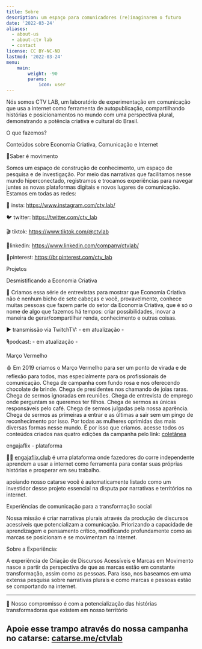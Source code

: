 ```yaml
---
title: Sobre
description: um espaço para comunicadores (re)imaginarem o futuro
date: '2022-03-24'
aliases:
  - about-us
  - about-ctv lab
  - contact
license: CC BY-NC-ND
lastmod: '2022-03-24'
menu:
    main: 
        weight: -90
        params:
            icon: user
---
```

Nós somos CTV LAB, um laboratório de experimentação em comunicação que usa a internet como ferramenta de autopublicação, compartilhando histórias e posicionamentos no mundo com uma perspectiva plural, demonstrando a potência criativa e cultural do Brasil.

O que fazemos?

Conteúdos sobre Economia Criativa, Comunicação e Internet

💎Saber é movimento

Somos um espaço de construção de conhecimento, um espaço de pesquisa e de investigação. Por meio das narrativas que facilitamos nesse mundo hiperconectado, registramos e trocamos experiências para navegar juntes as novas plataformas digitais e novos lugares de comunicação.
Estamos em todas as redes:

📸 insta: https://www.instagram.com/ctv.lab/

🐦 twitter: https://twitter.com/ctv_lab

🎬 tiktok: https://www.tiktok.com/@ctvlab

📑linkedin: https://www.linkedin.com/company/ctvlab/

📌pinterest: https://br.pinterest.com/ctv_lab

Projetos

Desmistificando a Economia Criativa

🎨 Criamos essa série de entrevistas para mostrar que Economia Criativa não é nenhum bicho de sete cabeças e você, provavelmente, conhece muitas pessoas que fazem parte do setor da Economia Criativa, que é só o nome de algo que fazemos há tempos: criar possibilidades, inovar a maneira de gerar/compartilhar renda, conhecimento e outras coisas.

▶️ transmissão via TwitchTV: - em atualização -

🎙podcast: - em atualização -

Março Vermelho

🩸 Em 2019 criamos o Março Vermelho para ser um ponto de virada e de reflexão para todos, mas especialmente para os profissionais de comunicação. Chega de campanha com fundo rosa e nos oferecendo chocolate de brinde. Chega de presidentes nos chamando de joias raras. Chega de sermos ignoradas em reuniões. Chega de entrevista de emprego onde perguntam se queremos ter filhos. Chega de sermos as únicas responsáveis pelo café. Chega de sermos julgadas pela nossa aparência. Chega de sermos as primeiras a entrar e as últimas a sair sem um pingo de reconhecimento por isso.
Por todas as mulheres oprimidas das mais diversas formas nesse mundo. É por isso que criamos.
acesse todos os conteúdos criados nas quatro edições da campanha pelo link: [coletânea](https://ctv-lab.medium.com/mar%C3%A7o-vermelho-colet%C3%A2nea-44e424fdd77a)

engajaflix - plataforma

👩‍💻 [engajaflix.club](https://engajaflix.club) é uma plataforma onde fazedores do corre independente aprendem a usar a internet como ferramenta para contar suas próprias histórias e prosperar em seu trabalho.

apoiando nosso catarse você é automaticamente listado como um investidor desse projeto essencial na disputa por narrativas e territórios na internet.

Experiências de comunicação para a transformação social

Nossa missão é criar narrativas plurais através da produção de discursos acessíveis que potencializam a comunicação. Priorizando a capacidade de aprendizagem e pensamento crítico, modificando profundamente como as marcas se posicionam e se movimentam na Internet.

Sobre a Experiência:

A experiência de Criação de Discursos Acessíveis e Marcas em Movimento nasce a partir da perspectiva de que as marcas estão em constante transformação, assim como as pessoas. Para isso, nos baseamos em uma extensa pesquisa sobre narrativas plurais e como marcas e pessoas estão se comportando na internet.

_____

🌻 Nosso compromisso é com a potencialização das histórias transformadoras que existem em nosso território

Apoie esse trampo através do nossa campanha no catarse: [catarse.me/ctvlab](https://www.catarse.me/ctvlab)
---